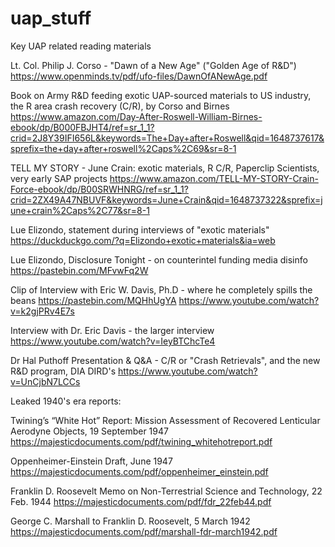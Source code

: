 # uap_stuff
Key UAP related reading materials

Lt. Col. Philip J. Corso - "Dawn of a New Age" ("Golden Age of R&D")<br>
https://www.openminds.tv/pdf/ufo-files/DawnOfANewAge.pdf

Book on Army R&D feeding exotic UAP-sourced materials to US industry, the R area crash recovery (C/R), by Corso and Birnes
https://www.amazon.com/Day-After-Roswell-William-Birnes-ebook/dp/B000FBJHT4/ref=sr_1_1?crid=2J8Y39IFI656L&keywords=The+Day+after+Roswell&qid=1648737617&sprefix=the+day+after+roswell%2Caps%2C69&sr=8-1

TELL MY STORY - June Crain: exotic materials, R C/R, Paperclip Scientists, very early SAP projects
https://www.amazon.com/TELL-MY-STORY-Crain-Force-ebook/dp/B00SRWHNRG/ref=sr_1_1?crid=2ZX49A47NBUVF&keywords=June+Crain&qid=1648737322&sprefix=june+crain%2Caps%2C77&sr=8-1

Lue Elizondo, statement during interviews of "exotic materials"
https://duckduckgo.com/?q=Elizondo+exotic+materials&ia=web

Lue Elizondo, Disclosure Tonight - on counterintel funding media disinfo
https://pastebin.com/MFvwFq2W

Clip of Interview with Eric W. Davis, Ph.D - where he completely spills the beans
https://pastebin.com/MQHhUgYA
https://www.youtube.com/watch?v=k2gjPRv4E7s

Interview with Dr. Eric Davis - the larger interview
https://www.youtube.com/watch?v=IeyBTChcTe4

Dr Hal Puthoff Presentation & Q&A - C/R or "Crash Retrievals", and the new R&D program, DIA DIRD's
https://www.youtube.com/watch?v=UnCjbN7LCCs

Leaked 1940's era reports:

Twining’s “White Hot” Report: Mission Assessment of Recovered Lenticular Aerodyne Objects, 19 September 1947
https://majesticdocuments.com/pdf/twining_whitehotreport.pdf

Oppenheimer-Einstein Draft, June 1947
https://majesticdocuments.com/pdf/oppenheimer_einstein.pdf

Franklin D. Roosevelt Memo on Non-Terrestrial Science and Technology, 22 Feb. 1944
https://majesticdocuments.com/pdf/fdr_22feb44.pdf

George C. Marshall to Franklin D. Roosevelt, 5 March 1942
https://majesticdocuments.com/pdf/marshall-fdr-march1942.pdf
